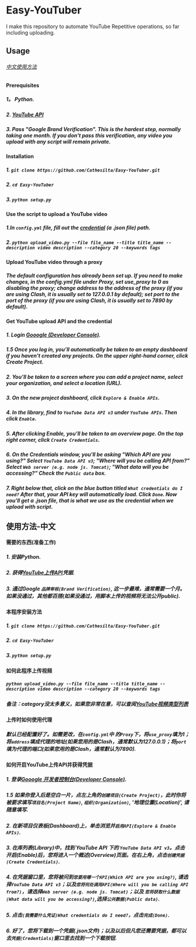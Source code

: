 # Easy-YouTuber
I make this repository to automate YouTube Repetitive operations, so far including uploading.

## Usage
###### [中文使用方法](#使用方法-中文)

#### Prerequisites
##### 1。 Python.
##### 2.  [YouTube API](#get-youtube-upload-api-and-the-credential)
##### 3.  Pass "Google Brand Verification". This is the hardest step, normally taking one month. If you don't pass this verification, any video you upload with any script will remain private.

#### Installation

##### 1. `git clone https://github.com/Cathesilta/Easy-YouTuber.git`
##### 2. `cd Easy-YouTuber`
##### 3. `python setup.py`

#### Use the script to upload a YouTube video

##### 1.In `config.yml` file, fill out the [credential](#get-youtube-upload-api-and-the-credential) (a .json file) path.
##### 2. `python upload_video.py --file file_name --title title_name --description video description --category 20 --keywords tags`

#### Upload YouTube video through a proxy

##### The default configuration has already been set up. If you need to make changes, in the config.yml file under Proxy, set use_proxy to 0 as disabling the proxy; change address to the address of the proxy (if you are using Clash, it is usually set to 127.0.0.1 by default); set port to the port of the proxy (if you are using Clash, it is usually set to 7890 by default).


#### Get YouTube upload API and the credential

##### 1. Login [Gooogle (Developer Console)](https://console.developers.google.com/).
##### 1.5 Once you log in, you’ll automatically be taken to an empty dashboard if you haven't created any projects. On the upper right-hand corner, click Create Project.
##### 2. You’ll be taken to a screen where you can add a project name, select your organization, and select a location (URL).
##### 3. On the new project dashboard, click `Explore & Enable APIs`.
##### 4. In the library, find to `YouTube Data API v3` under `YouTube APIs`. Then click `Enable`.
##### 5. After clicking Enable, you’ll be taken to an overview page. On the top right corner, click `Create Credentials`.
##### 6. On the Credentials window, you'll be asking "Which API are you using?" Select `YouTube Data API v3`; "Where will you be calling API from?" Select `Web server (e.g. node js. Tomcat)`; "What data will you be accessing?" Check the `Public data` box.
##### 7. Right below that, click on the blue button titled `What credentials do I need?` After that, your API key will automatically load. Click `Done`. Now you'll get a .json file, that is what we use as the credential when we upload with script.
















## 使用方法-中文


#### 需要的东西(准备工作)
##### 1. 安装Python.
##### 2. 获得[YouTube上传API](#如何开启YouTube上传API并获得凭据)凭据.
##### 3. 通过Google `品牌审核(Brand Verification)`, 这一步最难，通常需要一个月。如果没通过，其他都百搭(如果没通过，用脚本上传的视频将无法公开public).



#### 本程序安装方法

##### 1. `git clone https://github.com/Cathesilta/Easy-YouTuber.git`
##### 2. `cd Easy-YouTuber`
##### 3. `python setup.py`

#### 如何此程序上传视频

##### `python upload_video.py --file file_name --title title_name --description video description --category 20 --keywords tags`
##### 备注：category没太多意义，如果您非常在意，可以查阅[YouTube视频类型列表](https://developers.google.com/youtube/v3/docs/videoCategories/list)


#### 上传时如何使用代理

##### 默认已经配置好了。如需更改，在`config.yml`中 的`Proxy`下，将`use_proxy`填为1；将`address`填成代理的地址(如果您用的是Clash，通常默认为127.0.0.1)；将`port`填为代理的端口(如果您用的是Clash，通常默认为7890).

#### 如何开启YouTube上传API并获得凭据

##### 1. 登录[Gooogle 开发者控制台(Developer Console)](https://console.developers.google.com/).
##### 1.5 如果你登入后是空白一片，点左上角的`创建项目(Create Project)`，此时你将被要求填写`项目名(Project Name)`, `组织(Organization)`, '地理位置(Location)', 请随意填写.
##### 2. 在新项目仪表板(Dashboard)上，单击浏览并`启用API(Explore & Enable APIs)`.
##### 3. 在库列表(Library)中，找到 YouTube API 下的 `YouTube Data API v3`。点击开启(Enable)后，您将进入一个概述(Overview)页面。在右上角，点击`创建凭据(Create Credentials)`.
##### 4. 在凭据窗口里，您将被问到`您要用哪一个API(Which API are you using?)`, 请选择`YouTube Data API v3`；以及`您将何处调用API(Where will you be calling API from?)`，请选择`Web server (e.g. node js. Tomcat)`；以及 `您将获取什么数据(What data will you be accessing?)`,选择`公共数据(Public data)`.
##### 5. 点击`(我需要什么凭证)What credentials do I need?`，点击`完成(Done)`.
##### 6. 好了，您将下载到一个凭据(.json文件)；以及以后但凡您还需要凭据，都可以去`凭据(Credentials)`窗口里去找到一个下载按钮.
